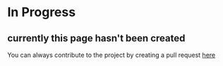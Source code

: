 # In Progress

## currently this page hasn't been created

You can always contribute to the project by creating a pull request [here](https://github.com/JD-Spooky/resus)